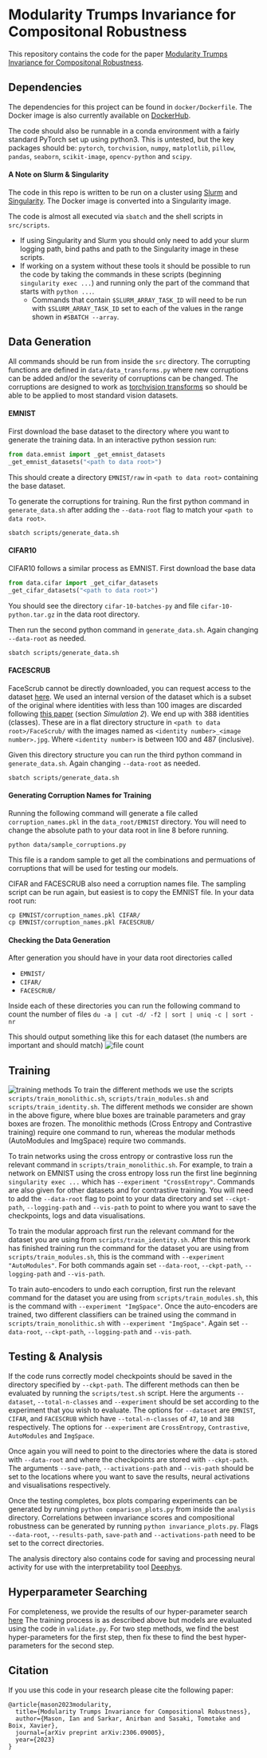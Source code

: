 # Modularity Trumps Invariance for Compositonal Robustness
This repository contains the code for the paper [Modularity Trumps Invariance for Compositonal Robustness](https://arxiv.org/abs/2306.09005).

## Dependencies
The dependencies for this project can be found in ```docker/Dockerfile```. The Docker
image is also currently available on [DockerHub](https://hub.docker.com/repository/docker/ianxmason/pytorch/general).

The code should also be runnable in a conda environment with a fairly standard PyTorch set up using python3. 
This is untested, but the key packages should be: ```pytorch```, ```torchvision```, ```numpy```, ```matplotlib```, 
```pillow```, ```pandas```, ```seaborn```, ```scikit-image```, ```opencv-python``` and ```scipy```.

#### A Note on Slurm & Singularity
The code in this repo is written to be run on a cluster using [Slurm](https://slurm.schedmd.com/documentation.html) and
[Singularity](https://docs.sylabs.io/guides/3.5/user-guide/introduction.html). The Docker image is converted into a Singularity image.

The code is almost all executed via ```sbatch``` and the shell scripts in ```src/scripts```.
- If using Singularity and Slurm you should only need to add your slurm logging path, bind paths and path to the 
  Singularity image in these scripts.
- If working on a system without these tools it should be possible to run the code by taking the commands in these scripts
  (beginning ```singularity exec ...```) and running only the part of the command that starts with ```python ...```.
  - Commands that contain ```$SLURM_ARRAY_TASK_ID``` will need to be run with ```$SLURM_ARRAY_TASK_ID``` set to each 
    of the values in the range shown in ```#SBATCH --array```.

## Data Generation

All commands should be run from inside the ```src``` directory. The corrupting functions are defined in 
```data/data_transforms.py``` where new corruptions can be added and/or the severity of corruptions can be changed. 
The corruptions are designed to work as [torchvision transforms](https://pytorch.org/vision/stable/transforms.html)
so should be able to be applied to most standard vision datasets.

#### EMNIST
First download the base dataset to the directory where you want to generate the training data. 
In an interactive python session run:
```python
from data.emnist import _get_emnist_datasets
_get_emnist_datasets("<path to data root>")
```
This should create a directory ```EMNIST/raw``` in ```<path to data root>``` containing the base dataset.

To generate the corruptions for training.
Run the first python command in ```generate_data.sh``` after adding the ```--data-root``` flag to match your ```<path to data root>```.
```
sbatch scripts/generate_data.sh
```

#### CIFAR10
CIFAR10 follows a similar process as EMNIST. First download the base data
```python
from data.cifar import _get_cifar_datasets
_get_cifar_datasets("<path to data root>")
```
You should see the directory ```cifar-10-batches-py``` and file ```cifar-10-python.tar.gz``` in the data root directory.

Then run the second python command in ```generate_data.sh```. Again changing ```--data-root``` as needed.
```
sbatch scripts/generate_data.sh
```

#### FACESCRUB
FaceScrub cannot be directly downloaded, you can request access to the dataset [here](http://vintage.winklerbros.net/facescrub.html).
We used an internal version of the dataset which is a subset of the original where identities with less than 100 images
are discarded following [this paper](https://www.pnas.org/doi/epdf/10.1073/pnas.1800901115) (section _Simulation 2_). 
We end up with 388 identities (classes). These are in a flat directory structure in ```<path to data root>/FaceScrub/``` with the images named as ```<identity number>_<image number>.jpg```. 
Where ```<identity number>``` is between 100 and 487 (inclusive).

Given this directory structure you can run the third python command in ```generate_data.sh```. Again changing ```--data-root``` as needed.
```
sbatch scripts/generate_data.sh
```

#### Generating Corruption Names for Training
Running the following command will generate a file called ```corruption_names.pkl``` in the ```data_root/EMNIST``` directory.
You will need to change the absolute path to your data root in line 8 before running.
```
python data/sample_corruptions.py
```
This file is a random sample to get all the combinations and permuations of corruptions that will be used for testing our models.

CIFAR and FACESCRUB also need a corruption names file. The sampling script can be run again, but easiest is to copy the EMNIST file.
In your data root run:
```
cp EMNIST/corruption_names.pkl CIFAR/
cp EMNIST/corruption_names.pkl FACESCRUB/
```

#### Checking the Data Generation
After generation you should have in your data root directories called 

- ```EMNIST/```
- ```CIFAR/```
- ```FACESCRUB/```

Inside each of these directories you can run the following command to count the number of files
```du -a | cut -d/ -f2 | sort | uniq -c | sort -nr```

This should output something like this for each dataset (the numbers are important and should match)
![file count](assets/file_count.png)

## Training

![training methods](assets/methods.png)
To train the different methods we use the scripts ```scripts/train_monolithic.sh```, ```scripts/train_modules.sh``` and
```scripts/train_identity.sh```. The different methods we consider are shown in the above figure, where blue boxes are 
trainable parameters and gray boxes are frozen. The monolithic methods (Cross Entropy and Contrastive training) require
one command to run, whereas the modular methods (AutoModules and ImgSpace) require two commands.

To train networks using the cross entropy or contrastive loss run the relevant command in ```scripts/train_monolithic.sh```.
For example, to train a network on EMNIST using the cross entropy loss run the first line beginning ```singularity exec ...```
which has ```--experiment "CrossEntropy"```. 
Commands are also given for other datasets and for contrastive training. You will need to add the ```--data-root``` flag
to point to your data directory and set ```--ckpt-path```, ```--logging-path``` and ```--vis-path``` to point to where
you want to save the checkpoints, logs and data visualisations.

To train the modular approach first run the relevant command for the dataset you are using from 
```scripts/train_identity.sh```. After this network has finished training run the command for the dataset you are using from ```scripts/train_modules.sh```,
this is the command with ```--experiment "AutoModules"```. For both commands again set ```--data-root```,
```--ckpt-path```, ```--logging-path``` and ```--vis-path```.

To train auto-encoders to undo each corruption, first run the relevant command for the dataset you are using from 
```scripts/train_modules.sh```, this is the command with ```--experiment "ImgSpace"```. Once the auto-encoders are 
trained, two different classifiers can be trained using the command in ```scripts/train_monolithic.sh``` with
```--experiment "ImgSpace"```. Again set ```--data-root```, ```--ckpt-path```, ```--logging-path``` and ```--vis-path```.


## Testing & Analysis

If the code runs correctly model checkpoints should be saved in the directory specified by ```--ckpt-path```. The 
different methods can then be evaluated by running the ```scripts/test.sh``` script. 
Here the arguments ```--dataset```, ```--total-n-classes``` and ```--experiment```
should be set according to the experiment that you wish to evaluate. The options for ```--dataset``` are ```EMNIST```,
```CIFAR```, and ```FACESCRUB``` which have ```--total-n-classes``` of ```47```, ```10``` and ```388``` respectively.
The options for ```--experiment``` are ```CrossEntropy```, ```Contrastive```, ```AutoModules``` and ```ImgSpace```.

Once again you will need to point to the directories where the data is stored with ```--data-root``` and where the 
checkpoints are stored with ```--ckpt-path```. The arguments ```--save-path```, ```--activations-path``` and ```--vis-path```
should be set to the locations where you want to save the results, neural activations and visualisations respectively.

Once the testing completes, box plots comparing experiments can be generated by running ```python comparison_plots.py```
from inside the ```analysis``` directory. Correlations between invariance scores and compositional robustness can be 
generated by running ```python invariance_plots.py```. Flags ```--data-root```, ```--results-path```, ```save-path```
and ```--activations-path``` need to be set to the correct directories.

The analysis directory also contains code for saving and processing neural activity for use with the interpretability
tool [Deephys](https://deephys.org).

## Hyperparameter Searching
For completeness, we provide the results of our hyper-parameter search [here](https://docs.google.com/spreadsheets/d/14tKjwqdU2hVBjWhOiVKYzchEYI6AboL41eBMWeUtJxA/edit?usp=sharing)
The training process is as described above but models are evaluated using the code in ```validate.py```. For two step
methods, we find the best hyper-parameters for the first step, then fix these to find the best hyper-parameters
for the second step.

## Citation
If you use this code in your research please cite the following paper:
```
@article{mason2023modularity,
  title={Modularity Trumps Invariance for Compositional Robustness},
  author={Mason, Ian and Sarkar, Anirban and Sasaki, Tomotake and Boix, Xavier},
  journal={arXiv preprint arXiv:2306.09005},
  year={2023}
}
```







